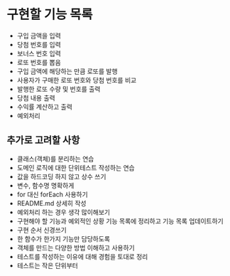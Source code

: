 # 구현할 기능 목록

- 구입 금액을 입력
- 당첨 번호를 입력
- 보너스 번호 입력
- 로또 번호를 뽑음
- 구입 금액에 해당하는 만큼 로또를 발행
- 사용자가 구매한 로또 번호와 당첨 번호를 비교
- 발행한 로또 수량 및 번호를 출력
- 당첨 내용 출력
- 수익률 계산하고 출력
- 예외처리

## 추가로 고려할 사항

- 클래스(객체)를 분리하는 연습
- 도메인 로직에 대한 단위테스트 작성하는 연습
- 값을 하드코딩 하지 않고 상수 쓰기
- 변수, 함수명 명확하게
- for 대신 forEach 사용하기
- README.md 상세히 작성
- 예외처리 하는 경우 생각 많이해보기
- 구현해야 할 기능과 예외적인 상황 기능 목록에 정리하고 기능 목록 업데이트하기
- 구현 순서 신경쓰기
- 한 함수가 한가지 기능만 담당하도록
- 객체를 만드는 다양한 방법 이해하고 사용하기
- 테스트를 작성하는 이유에 대해 경험을 토대로 정리
- 테스트는 작은 단위부터
